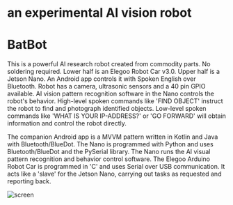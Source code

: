an experimental AI vision robot
===============================

# BatBot

 This is a powerful AI research robot created from commodity parts. No soldering required. Lower half is an Elegoo Robot Car v3.0. Upper half is a Jetson Nano. An Android app controls it with Spoken English over Bluetooth. Robot has a camera, ultrasonic sensors and a 40 pin GPIO available. AI vision pattern recognition software in the Nano controls the robot's behavior. High-level spoken commands like 'FIND OBJECT' instruct the robot to find and photograph identified objects. Low-level spoken commands like 'WHAT IS YOUR IP-ADDRESS?' or 'GO FORWARD' will obtain information and control the robot directly.

 The companion Android app is a MVVM pattern written in Kotlin and Java with Bluetooth/BlueDot.
 The Nano is programmed with Python and uses Bluetooth/BlueDot and the PySerial library.
 The Nano runs the AI visual pattern recognition and behavior control software.
 The Elegoo Arduino Robot Car is programmed in 'C' and uses Serial over USB communication.
 It acts like a 'slave' for the Jetson Nano, carrying out tasks as requested and reporting back.

![screen](../master/screens/batbot.png)

